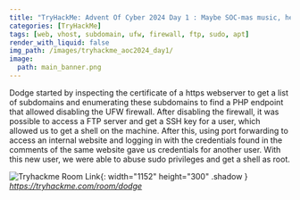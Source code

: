 ```yaml
---
title: "TryHackMe: Advent Of Cyber 2024 Day 1 : Maybe SOC-mas music, he thought, doesn't come from a store?"
categories: [TryHackMe]
tags: [web, vhost, subdomain, ufw, firewall, ftp, sudo, apt]
render_with_liquid: false
img_path: /images/tryhackme_aoc2024_day1/
image:
  path: main_banner.png
---
```


Dodge started by inspecting the certificate of a https webserver to get a list of subdomains and enumerating these subdomains to find a PHP endpoint that allowed disabling the UFW firewall. After disabling the firewall, it was possible to access a FTP server and get a SSH key for a user, which allowed us to get a shell on the machine. After this, using port forwarding to access an internal website and logging in with the credentials found in the comments of the same website gave us credentials for another user. With this new user, we were able to abuse sudo privileges and get a shell as root.

![Tryhackme Room Link](bell.svg){: width="1152" height="300" .shadow }
_<https://tryhackme.com/room/dodge>_


